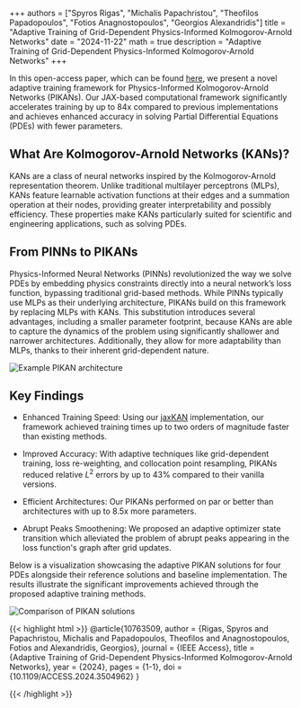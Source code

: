 +++
authors = ["Spyros Rigas", "Michalis Papachristou", "Theofilos Papadopoulos", "Fotios Anagnostopoulos", "Georgios Alexandridis"]
title = "Adaptive Training of Grid-Dependent Physics-Informed Kolmogorov-Arnold Networks"
date = "2024-11-22"
math = true
description = "Adaptive Training of Grid-Dependent Physics-Informed Kolmogorov-Arnold Networks"
+++


In this open-access paper, which can be found [here](https://doi.org/10.1109/ACCESS.2024.3504962), we present a novel adaptive training framework for Physics-Informed Kolmogorov-Arnold Networks (PIKANs). Our JAX-based computational framework significantly accelerates training by up to 84x compared to previous implementations and achieves enhanced accuracy in solving Partial Differential Equations (PDEs) with fewer parameters.

## What Are Kolmogorov-Arnold Networks (KANs)?

KANs are a class of neural networks inspired by the Kolmogorov-Arnold representation theorem. Unlike traditional multilayer perceptrons (MLPs), KANs feature learnable activation functions at their edges and a summation operation at their nodes, providing greater interpretability and possibly efficiency. These properties make KANs particularly suited for scientific and engineering applications, such as solving PDEs.

## From PINNs to PIKANs

Physics-Informed Neural Networks (PINNs) revolutionized the way we solve PDEs by embedding physics constraints directly into a neural network’s loss function, bypassing traditional grid-based methods. While PINNs typically use MLPs as their underlying architecture, PIKANs build on this framework by replacing MLPs with KANs. This substitution introduces several advantages, including a smaller parameter footprint, because KANs are able to capture the dynamics of the problem using significantly shallower and narrower architectures. Additionally, they allow for more adaptability than MLPs, thanks to their inherent grid-dependent nature. 

![Example PIKAN architecture](/images/Paper2/PIKAN.png)

## Key Findings

- Enhanced Training Speed: Using our [jaxKAN](https://github.com/srigas/jaxKAN) implementation, our framework achieved training times up to two orders of magnitude faster than existing methods.

- Improved Accuracy: With adaptive techniques like grid-dependent training, loss re-weighting, and collocation point resampling, PIKANs reduced relative $L^2$ errors by up to 43% compared to their vanilla versions.

- Efficient Architectures: Our PIKANs performed on par or better than architectures with up to 8.5x more parameters.

- Abrupt Peaks Smoothening: We proposed an adaptive optimizer state transition which alleviated the problem of abrupt peaks appearing in the loss function's graph after grid updates.

Below is a visualization showcasing the adaptive PIKAN solutions for four PDEs alongside their reference solutions and baseline implementation. The results illustrate the significant improvements achieved through the proposed adaptive training methods.

![Comparison of PIKAN solutions](/images/Paper2/results.png)

{{< highlight html >}}
@article{10763509,
	author = {Rigas, Spyros and Papachristou, Michalis and Papadopoulos, Theofilos and Anagnostopoulos, Fotios and Alexandridis, Georgios},
	journal = {IEEE Access}, 
	title = {Adaptive Training of Grid-Dependent Physics-Informed Kolmogorov-Arnold Networks}, 
	year = {2024},
	pages = {1-1},
	doi = {10.1109/ACCESS.2024.3504962}
}

{{< /highlight >}}